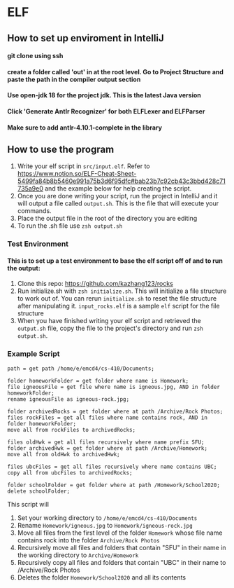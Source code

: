 # ELF

## How to set up enviroment in IntelliJ

#### git clone using ssh

#### create a folder called 'out' in at the root level. Go to Project Structure and paste the path in the compiler output section

#### Use open-jdk 18 for the project jdk. This is the latest Java version

#### Click 'Generate Antlr Recognizer' for both ELFLexer and ELFParser

#### Make sure to add antlr-4.10.1-complete in the library

## How to use the program
1.  Write your elf script in `src/input.elf`. Refer to https://www.notion.so/ELF-Cheat-Sheet-5499fa84b8b5460e991a75b3d6f95dfc#bab23b7c92cb43c3bbd428c71735a9e0 and the example below for help creating the script.
2.  Once you are done writing your script, run the project in IntelliJ and it will output a file called `output.sh`. This is the file that will execute your commands.
3. Place the output file in the root of the directory you are editing
4. To run the .sh file use `zsh output.sh`

### Test Environment
#### This is to set up a test environment to base the elf script off of and to run the output:
1. Clone this repo: https://github.com/kazhang123/rocks
2. Run initialize.sh with `zsh initialize.sh`. This will initialize a file structure to work out of. You can rerun `initialize.sh` to reset the file structure after manipulating it.
 `input_rocks.elf` is a sample `elf` script for the file structure
3. When you have finished writing your elf script and retrieved the `output.sh` file, copy the file to the project's directory and run `zsh output.sh`.

### Example Script
```
path = get path /home/e/emcd4/cs-410/Documents;

folder homeworkFolder = get folder where name is Homework;
file igneousFile = get file where name is igneous.jpg, AND in folder homeworkFolder;
rename igneousFile as igneous-rock.jpg;

folder archivedRocks = get folder where at path /Archive/Rock Photos;
files rockFiles = get all files where name contains rock, AND in folder homeworkFolder;
move all from rockFiles to archivedRocks;

files oldHwk = get all files recursively where name prefix SFU;
folder archivedHwk = get folder where at path /Archive/Homework;
move all from oldHwk to archivedHwk;

files ubcFiles = get all files recursively where name contains UBC;
copy all from ubcFiles to archivedRocks;

folder schoolFolder = get folder where at path /Homework/School2020;
delete schoolFolder;
```

This script will
1. Set your working directory to `/home/e/emcd4/cs-410/Documents`
2. Rename `Homework/igneous.jpg` to `Homework/igneous-rock.jpg`
3. Move all files from the first level of the folder `Homework` whose file name contains rock into the folder `Archive/Rock Photos`
4. Recursively move all files and folders that contain "SFU" in their name in the working directory to `Archive/Homework`
5. Recursively copy all files and folders that contain "UBC" in their name to /Archive/Rock Photos
6. Deletes the folder `Homework/School2020` and all its contents
